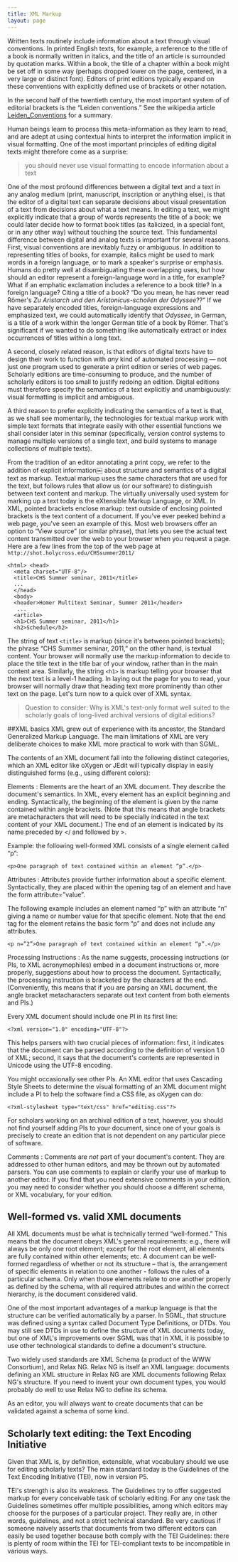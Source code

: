 ```yaml
---
title: XML Markup
layout: page
---
```


Written texts routinely include information about a text through visual conventions. In printed English texts, for example, a reference to the title of a book is normally written in italics, and the title of an article is surrounded by quotation marks. Within a book, the title of a chapter within a book might be set off in some way (perhaps dropped lower on the page, centered, in a very large or distinct font). Editors of print editions typically expand on these conventions with explicitly defined use of brackets or other notation.

In the second half of the twentieth century, the most important system of of editorial brackets is the “Leiden conventions.” See the wikipedia article [Leiden_Conventions](http://en.wikipedia.org/wiki/Leiden_Conventions) for a summary.

Human beings learn to process this meta-information as they learn to read, and are adept at using contextual hints to interpret the information implicit in visual formatting. One of the most important principles of editing digital texts might therefore come as a surprise:

>you should never use visual formatting to encode information about a text

One of the most profound differences between a digital text and a text in any analog medium (print, manuscript, inscription or anything else), is that the editor of a digital text can separate decisions about visual presentation of a text from decisions about what a text means. In editing a text, we might explicitly indicate that a group of words represents the title of a book; we could later decide how to format book titles (as italicized, in a special font, or in any other way) without touching the source text.
This fundamental difference between digital and analog texts is important for several reasons. First, visual conventions are inevitably fuzzy or ambiguous. In addition to representing titles of books, for example, italics might be used to mark words in a foreign language, or to mark a speaker's surprise or emphasis. Humans do pretty well at disambiguating these overlapping uses, but how should an editor represent a foreign-language word in a title, for example? What if an emphatic exclamation includes a reference to a book title? In a foreign language? Citing a title of a book? “Do you mean, he has never read Römer's *Zu Aristarch und den Aristonicus-scholien der Odyssee*??” If we have separately encoded titles, foreign-language expressions and emphasized text, we could automatically identify that *Odyssee*, in German, is a title of a work within the longer German title of a book by Römer. That's significant if we wanted to do something like automatically extract or index occurrences of titles within a long text.

A second, closely related reason, is that editors of digital texts have to design their work to function with *any* kind of automated processing — not just one program used to generate a print edition or series of web pages. Scholarly editions are time-consuming to produce, and the number of scholarly editors is too small to justify redoing an edition. Digital editions must therefore specify the semantics of a text explicitly and unambiguously: visual formatting is implicit and ambiguous.

A third reason to prefer explicitly indicating the semantics of a text is that, as we shall see momentarily, the technologies for textual markup work with simple text formats that integrate easily with other essential functions we shall consider later in this seminar (specifically, version control systems to manage multiple versions of a single text, and build systems to manage collections of multiple texts).

From the tradition of an editor annotating a print copy, we refer to the addition of explicit information￼ about structure and semantics of a digital text as markup. Textual markup uses the same characters that are used for the text, but follows rules that allow us (or our software) to distinguish between text content and markup. The virtually universally used system for marking up a text today is the eXtensible Markup Language, or XML. In XML, pointed brackets enclose markup: text outside of enclosing pointed brackets is the text content of a document. If you've ever peeked behind a web page, you've seen an example of this. Most web browsers offer an option to “View source” (or similar phrase), that lets you see the actual text content transmitted over the web to your browser when you request a page. Here are a few lines from the top of the web page at  `http://shot.holycross.edu/CHSsummer2011/`

    <html> <head>
      <meta charset="UTF-8"/>
      <title>CHS Summer seminar, 2011</title>
      ...
      </head>
      <body>
      <header>Homer Multitext Seminar, Summer 2011</header>
       ...
      <article>
      <h1>CHS Summer seminar, 2011</h1>
      <h2>Schedule</h2>

The string of text `<title>` is markup (since it's between pointed brackets); the phrase “CHS Summer seminar, 2011,” on the other hand, is textual content. Your browser will normally use the markup information to decide to place the title text in the title bar of your window, rather than in the main content area. Similarly, the string `<h1>` is markup telling your browser that the next text is a level-1 heading. In laying out the page for you to read, your browser will normally draw that heading text more prominently than other text on the page. Let's turn now to a quick over of XML syntax.

>Question to consider: Why is XML's text-only format well suited to the scholarly goals of long-lived archival versions of digital editions?

##XML basics
XML grew out of experience with its ancestor, the Standard Generalized Markup Language. The main limitations of XML are very deliberate choices to make XML more practical to work with than SGML.

The contents of an XML document fall into the following distinct categories, which an XML editor like oXygen or JEdit will typically display in easily distinguished forms (e.g., using different colors):

Elements
:  Elements are the heart of an XML document. They describe the document's semantics. In XML, every element has an explicit beginning and ending. Syntactically, the beginning of the element is given by the name contained within angle brackets. (Note that this means that angle brackets are metacharacters that will need to be specially indicated in the text content of your XML document.) The end of an element is indicated by its name preceded by </ and followed by >.

Example: the following well-formed XML consists of a single element called “p”:

    <p>One paragraph of text contained within an element “p”.</p>

Attributes
: Attributes provide further information about a specific element. Syntactically, they are placed within the opening tag of an element and have the form attribute=”value”.

The following example includes an element named “p” with an attribute “n” giving a name or number value for that specific element. Note that the end tag for the element retains the basic form “p” and does not include any attributes.

    <p n=”2”>One paragraph of text contained within an element “p”.</p>

Processing Instructions
: As the name suggests, processing instructions (or PIs, to XML acronymophiles) embed in a document instructions or, more properly, suggestions about how to process the document. Syntactically, the processing instruction is bracketed by the characters <? at the beginning and ?> at the end. (Conveniently, this means that if you are parsing an XML document, the angle bracket metacharacters separate out text content from both elements and PIs.)

Every XML document should include one PI in its first line:

    <?xml version="1.0" encoding="UTF-8"?>

This helps parsers with two crucial pieces of information: first, it indicates that the document can be parsed according to the definition of version 1.0 of XML; second, it says that the document's contents are represented in Unicode using the UTF-8 encoding.

You might occasionally see other PIs. An XML editor that uses Cascading Style Sheets to determine the visual formatting of an XML document might include a PI to help the software find a CSS file, as oXygen can do:

    <?xml-stylesheet type="text/css" href="editing.css"?>

For scholars working on an archival edition of a text, however, you should not find yourself adding PIs to your document, since one of your goals is precisely to create an edition that is not dependent on any particular piece of software.

Comments
: Comments are *not* part of your document's content. They are addressed to other human editors, and may be thrown out by automated parsers. You can use comments to explain or clarify your use of markup to another editor. If you find that you need extensive comments in your edition, you may need to consider whether you should choose a different schema, or XML vocabulary, for your edition.

## Well-formed vs. valid XML documents
All XML documents must be what is technically termed “well-formed.” This means that the document obeys XML's general requirements: e.g., there will always be only one root element; except for the root element, all elements are fully contained within other elements; etc. A document can be well-formed regardless of whether or not its structure – that is, the arrangement of specific elements in relation to
one another - follows the rules of a particular schema. Only when those elements relate to one another properly as defined by the schema, with all required attributes and within the correct hierarchy, is the document considered valid.

One of the most important advantages of a markup language is that the structure can be verified automatically by a parser. In SGML, that structure was defined using a syntax called Document Type Definitions, or DTDs. You may still see DTDs in use to define the structure of XML documents today, but one of XML's improvements over SGML was that in XML it is possible to use other technological standards to define a document's structure.

Two widely used standards are XML Schema (a product of the WWW Consortium), and Relax NG. Relax NG is itself an XML language: documents defining an XML structure in Relax NG are XML documents following Relax NG's structure. If you need to invent your own document types, you would probably do well to use Relax NG to define its schema.

As an editor, you will always want to create documents that can be validated against a schema of some kind.

## Scholarly text editing: the Text Encoding Initiative
Given that XML is, by definition, extensible, what vocabulary should we use for editing scholarly texts? The main standard today is the Guidelines of the Text Encoding Initiative (TEI), now in version P5.

TEI's strength is also its weakness. The Guidelines try to offer suggested markup for every conceivable task of scholarly editing. For any one task the Guidelines sometimes offer multiple possibilities, among which editors may choose for the purposes of a particular project. They really are, in other words, guidelines, and not a strict technical standard. Be very cautious if someone naively asserts that documents from two different editors can easily be used together because both comply with the TEI Guidelines: there is plenty of room within the TEI for TEI-compliant texts to be incompatible in various ways.
